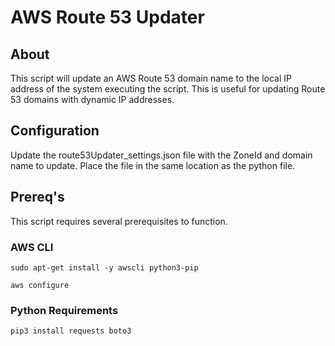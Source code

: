 # AWS Route 53 Updater

## About
This script will update an AWS Route 53 domain name to the local IP address of the system executing the script.  This is useful for updating Route 53 domains with dynamic IP addresses.

## Configuration
Update the route53Updater_settings.json file with the ZoneId and domain name to update.  Place the file in the same location as the python file.

## Prereq's
This script requires several prerequisites to function.

### AWS CLI
`sudo apt-get install -y awscli python3-pip`

`aws configure`

### Python Requirements
`pip3 install requests boto3`